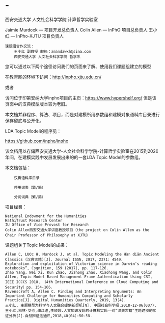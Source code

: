 # -
西安交通大学 人文社会科学学院 计算哲学实验室

Jaimie Murdock — 项目开发总负责人
Colin Allen — InPhO 项目总负责人
王小红 — InPho-XJTU 项目负责人

    课题组合作交流：
        王小红 副教授 邮箱：amandawxh@sina.com
        西安交通大学 人文社会科学学院 哲学系  

您可以通过以下两个途径访问我们的页面来了解、使用我们课题组建立的模型

在教育网的环境下访问：http://inpho.xjtu.edu.cn/

或者

访问位于印第安纳大学inpho项目的主页：https://www.hypershelf.org/ 但是该页面中的汉典模型版本较为老旧。

本文档并非程序、算法、项目，而是对建模所用参数组和建模对象语料库目录进行保存留底与公开化。

LDA Topic Model的程序见：

https://github.com/inpho/inpho

该文档用以存储西安交通大学-人文社会科学学院-计算哲学实验室在2015到2020年间，在建模实践中发展发展出来的的一套LDA Topic Model的参数组。

  本文档包括：

        汉典语料库目录

        停用词表（繁/简）

        分词词典（繁/简）



项目经费：

    National Endowment for the Humanities
    HathiTrust Research Center
    IU Office of Vice Provost for Research
    Colin Allen西安交通大学讲座教授项目（the project on Colin Allen as the Chair Professor of Philosophy at XJTU）

课题组关于Topic Model的成果：

    Allen C, LUOc H, Murdock J, et al. Topic Modeling the Hàn diăn Ancient Classics (汉典古籍)[J]. Journal ISSN, 2017, 2371: 4549.
    Exploration and exploitation of Victorian science in Darwin’s reading notebooks”, Cognition, 159 (2017), pp. 117-126.
    Zhao Yang, Wei Xi, Kun Zhao, Jizhong Zhao, Xiaohong Wang, and Colin Allen, Topic Model Based Management Frame Authentication Using CSI, IEEE ICCCS 2018, （4th International Conference on Cloud Computing and Security）pp. 154-166.
    Ravenscroft A, Allen C. Finding and Interpreting Arguments: An Important Challenge for Humanities Computing and Scholarly Practice[J]. Digital Humanities Quarterly, 2019, 13(4).
    王小红. 主题模型为科学与人文融合提供新契机[N]. 中国社会科学报,2018-12-06(007).
    王小红,科林·艾伦,浦江淮,李颖娜.人文知识发现的计算机实现——对“汉典古籍”主题建模的实证分析[J].自然辩证法通讯,2018,40(04):50-58.
